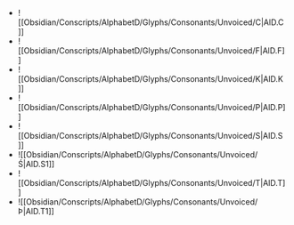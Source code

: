 - ![[Obsidian/Conscripts/AlphabetD/Glyphs/Consonants/Unvoiced/C|AlD.C]]
- ![[Obsidian/Conscripts/AlphabetD/Glyphs/Consonants/Unvoiced/F|AlD.F]]
- ![[Obsidian/Conscripts/AlphabetD/Glyphs/Consonants/Unvoiced/K|AlD.K]]
- ![[Obsidian/Conscripts/AlphabetD/Glyphs/Consonants/Unvoiced/P|AlD.P]]
- ![[Obsidian/Conscripts/AlphabetD/Glyphs/Consonants/Unvoiced/S|AlD.S]]
- ![[Obsidian/Conscripts/AlphabetD/Glyphs/Consonants/Unvoiced/Ś|AlD.S1]]
- ![[Obsidian/Conscripts/AlphabetD/Glyphs/Consonants/Unvoiced/T|AlD.T]]
- ![[Obsidian/Conscripts/AlphabetD/Glyphs/Consonants/Unvoiced/Þ|AlD.T1]]